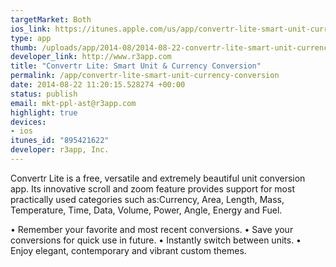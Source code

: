 ```yaml
--- 
targetMarket: Both
ios_link: https://itunes.apple.com/us/app/convertr-lite-smart-unit-currency/id895421622?mt=8
type: app
thumb: /uploads/app/2014-08/2014-08-22-convertr-lite-smart-unit-currency-conversion.png
developer_link: http://www.r3app.com
title: "Convertr Lite: Smart Unit & Currency Conversion"
permalink: /app/convertr-lite-smart-unit-currency-conversion
date: 2014-08-22 11:20:15.528274 +00:00
status: publish
email: mkt-ppl-ast@r3app.com
highlight: true
devices: 
- ios
itunes_id: "895421622"
developer: r3app, Inc.
---
```


Convertr Lite is a free, versatile and extremely beautiful unit conversion app. Its innovative scroll and zoom feature provides support for most practically used categories such as:Currency, Area, Length, Mass, Temperature, Time, Data, Volume, Power, Angle, Energy and Fuel.

• Remember your favorite and most recent conversions.
• Save your conversions for quick use in future.
• Instantly switch between units.
• Enjoy elegant, contemporary and vibrant custom themes.


